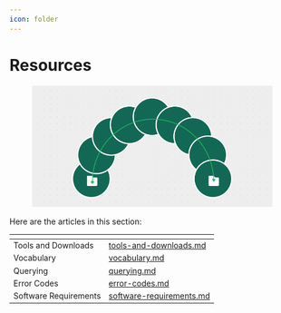```yaml
---
icon: folder
---
```


# Resources

<figure><img src="../../.gitbook/assets/Resources.png" alt=""><figcaption></figcaption></figure>

Here are the articles in this section:

<table data-card-size="large" data-view="cards"><thead><tr><th></th><th data-hidden data-card-target data-type="content-ref"></th></tr></thead><tbody><tr><td>Tools and Downloads</td><td><a href="tools-and-downloads.md">tools-and-downloads.md</a></td></tr><tr><td>Vocabulary</td><td><a href="vocabulary.md">vocabulary.md</a></td></tr><tr><td>Querying</td><td><a href="../developer-quickstart/querying.md">querying.md</a></td></tr><tr><td>Error Codes</td><td><a href="error-codes.md">error-codes.md</a></td></tr><tr><td>Software Requirements</td><td><a href="software-requirements.md">software-requirements.md</a></td></tr></tbody></table>
